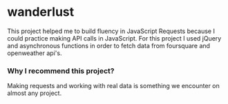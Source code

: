 # wanderlust
This project helped me to build fluency in JavaScript Requests because I could practice making API calls in JavaScript. 
For this project I used jQuery and asynchronous functions in order to fetch data from foursquare and openweather api's.

### Why I recommend this project? 
Making requests and working with real data is something we encounter on almost any project.

